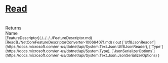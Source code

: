 # [Read](./NetCoreFeatureDescriptorConverter-100664071.md)


<br>
Returns<img width=542/>Name
<br>
<sub>[FeatureDescriptor](./../../../FeatureDescriptor.md)</sub><img width=500/><sub>[Read](./NetCoreFeatureDescriptorConverter-100664071.md) ( out [`Utf8JsonReader`](https://docs.microsoft.com/en-us/dotnet/api/System.Text.Json.Utf8JsonReader), [`Type`](https://docs.microsoft.com/en-us/dotnet/api/System.Type), [`JsonSerializerOptions`](https://docs.microsoft.com/en-us/dotnet/api/System.Text.Json.JsonSerializerOptions) )</sub><br>


